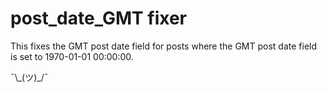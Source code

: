 # post_date_GMT fixer

This fixes the GMT post date field for posts 
where the GMT post date field is set to 1970-01-01 00:00:00.

¯\\\_(ツ)_/¯ 
